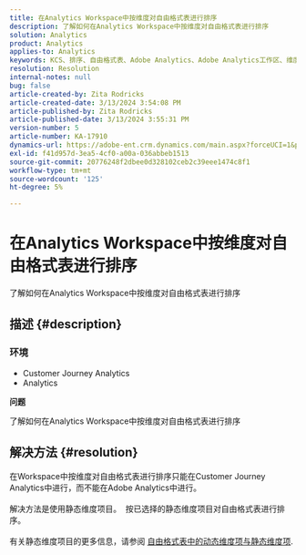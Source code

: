 ```yaml
---
title: 在Analytics Workspace中按维度对自由格式表进行排序
description: 了解如何在Analytics Workspace中按维度对自由格式表进行排序
solution: Analytics
product: Analytics
applies-to: Analytics
keywords: KCS、排序、自由格式表、Adobe Analytics、Adobe Analytics工作区、维度、操作方法
resolution: Resolution
internal-notes: null
bug: false
article-created-by: Zita Rodricks
article-created-date: 3/13/2024 3:54:08 PM
article-published-by: Zita Rodricks
article-published-date: 3/13/2024 3:55:31 PM
version-number: 5
article-number: KA-17910
dynamics-url: https://adobe-ent.crm.dynamics.com/main.aspx?forceUCI=1&pagetype=entityrecord&etn=knowledgearticle&id=3bd143e9-51e1-ee11-904d-6045bd0065b6
exl-id: f41d957d-3ea5-4cf0-a00a-036abbeb1513
source-git-commit: 20776248f2dbee0d328102ceb2c39eee1474c8f1
workflow-type: tm+mt
source-wordcount: '125'
ht-degree: 5%

---
```


# 在Analytics Workspace中按维度对自由格式表进行排序


了解如何在Analytics Workspace中按维度对自由格式表进行排序

## 描述 {#description}


### <b>环境</b>

- Customer Journey Analytics
- Analytics




<b>问题</b>

了解如何在Analytics Workspace中按维度对自由格式表进行排序


## 解决方法 {#resolution}

在Workspace中按维度对自由格式表进行排序只能在Customer Journey Analytics中进行，而不能在Adobe Analytics中进行。<br> <br>解决方法是使用静态维度项目。  按已选择的静态维度项目对自由格式表进行排序。<br> <br>有关静态维度项目的更多信息，请参阅 [自由格式表中的动态维度项与静态维度项](https://experienceleague.adobe.com/docs/analytics/analyze/analysis-workspace/visualizations/freeform-table/column-row-settings/manual-vs-dynamic-rows.html?lang=en).
